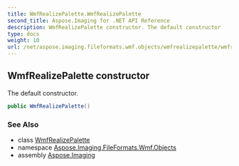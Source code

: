 ```yaml
---
title: WmfRealizePalette.WmfRealizePalette
second_title: Aspose.Imaging for .NET API Reference
description: WmfRealizePalette constructor. The default constructor
type: docs
weight: 10
url: /net/aspose.imaging.fileformats.wmf.objects/wmfrealizepalette/wmfrealizepalette/
---
```

## WmfRealizePalette constructor

The default constructor.

```csharp
public WmfRealizePalette()
```

### See Also

* class [WmfRealizePalette](../)
* namespace [Aspose.Imaging.FileFormats.Wmf.Objects](../../wmfrealizepalette/)
* assembly [Aspose.Imaging](../../../)


